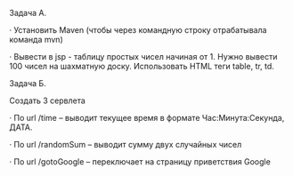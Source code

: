Задача A.

· Установить Maven (чтобы через командную строку отрабатывала команда mvn)

· Вывести в jsp - таблицу простых чисел начиная от 1. Нужно вывести 100 чисел на шахматную доску. Использовать HTML теги table, tr, td.


Задача Б.

Создать 3 сервлета

· По url /time – выводит текущее время в формате Час:Минута:Секунда, ДАТА.

· По url /randomSum – выводит сумму двух случайных чисел

· По url /gotoGoogle – переключает на страницу приветствия Google